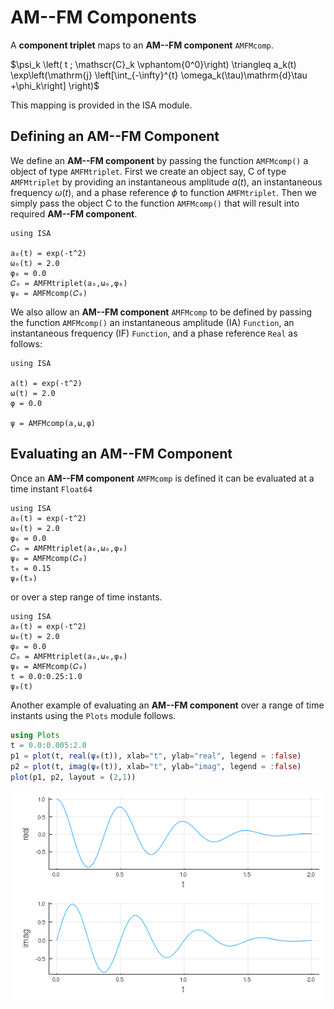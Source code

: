 # AM--FM Components

A **component triplet**  maps to an **AM--FM component** `AMFMcomp`.

$\psi_k \left( t ; \mathscr{C}_k \vphantom{0^0}\right) \triangleq a_k(t) \exp\left(\mathrm{j} \left[\int_{-\infty}^{t} \omega_k(\tau)\mathrm{d}\tau +\phi_k\right] \right)$

This mapping is provided in the ISA module.

## Defining an AM--FM Component
We define an **AM--FM component** by passing the function `AMFMcomp()` a object
of type `AMFMtriplet`. First we create an object say, C of type `AMFMtriplet`
by providing an instantaneous amplitude $a(t)$, an instantaneous frequency
$\omega(t)$, and a phase reference $\phi$ to function `AMFMtriplet`.
Then we simply pass the object C to the function `AMFMcomp()` that will
result into required **AM--FM component**.

```@example
using ISA

a₀(t) = exp(-t^2)
ω₀(t) = 2.0
φ₀ = 0.0
𝐶₀ = AMFMtriplet(a₀,ω₀,φ₀)
ψ₀ = AMFMcomp(𝐶₀)

```
We also allow an **AM--FM component** `AMFMcomp` to be defined by passing the
function `AMFMcomp()` an instantaneous amplitude (IA) `Function`,
an instantaneous frequency (IF) `Function`, and a phase reference `Real` as
follows:

```@example
using ISA

a(t) = exp(-t^2)
ω(t) = 2.0
φ = 0.0

ψ = AMFMcomp(a,ω,φ)

```

## Evaluating an AM--FM Component
Once an  **AM--FM component** `AMFMcomp` is defined it can be evaluated at
a time instant `Float64`

```@example
using ISA
a₀(t) = exp(-t^2)
ω₀(t) = 2.0
φ₀ = 0.0
𝐶₀ = AMFMtriplet(a₀,ω₀,φ₀)
ψ₀ = AMFMcomp(𝐶₀)
t₀ = 0.15
ψ₀(t₀)

```
or over a step range of time instants.

```@example
using ISA
a₀(t) = exp(-t^2)
ω₀(t) = 2.0
φ₀ = 0.0
𝐶₀ = AMFMtriplet(a₀,ω₀,φ₀)
ψ₀ = AMFMcomp(𝐶₀)
t = 0.0:0.25:1.0
ψ₀(t)

```

Another example of evaluating an **AM--FM component** over a range of time instants using the `Plots` module follows.

```julia
using Plots
t = 0.0:0.005:2.0
p1 = plot(t, real(ψ₀(t)), xlab="t", ylab="real", legend = :false)
p2 = plot(t, imag(ψ₀(t)), xlab="t", ylab="imag", legend = :false)
plot(p1, p2, layout = (2,1))
```
[![](https://raw.githubusercontent.com/ssandova/ISAdocs/master/images/CompEval.png)](https://raw.githubusercontent.com/ssandova/ISAdocs/master/images/CompEval.png)
